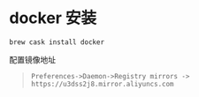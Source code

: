 # docker 安装

`brew cask install docker`

配置镜像地址
> `Preferences->Daemon->Registry mirrors -> https://u3dss2j8.mirror.aliyuncs.com`
